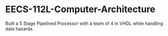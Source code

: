 # EECS-112L-Computer-Architecture
Built a 5 Stage Pipelined Processor with a team of 4 in VHDL while handling data hazards.
